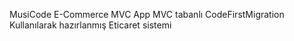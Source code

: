 MusiCode E-Commerce MVC App
MVC tabanlı CodeFirstMigration Kullanılarak hazırlanmış Eticaret sistemi
